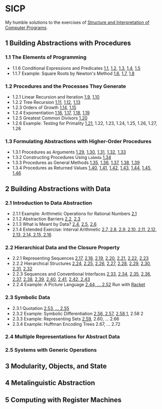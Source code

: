 # SICP

My humble solutions to the exercises of [Structure and Interpretation of Computer Programs](https://mitpress.mit.edu/sicp/).

## 1 Building Abstractions with Procedures

### 1.1 The Elements of Programming

- 1.1.6 Conditional Expressions and Predicates [1.1](1-1/1-01.scm), [1.2](1-1/1-02.scm), [1.3](1-1/1-03.scm), [1.4](1-1/1-04.scm), [1.5](1-1/1-05.scm)
- 1.1.7 Example: Square Roots by Newton's Method [1.6](1-1/1-06.scm), [1.7](1-1/1-07.scm), [1.8](1-1/1-08.scm)

### 1.2 Procedures and the Processes They Generate

- 1.2.1 Linear Recursion and Iteration [1.9](1-2/1-09.scm), [1.10](1-2/1-10.scm)
- 1.2.2 Tree Recursion [1.11](1-2/1-11.scm), [1.12](1-2/1-12.scm), [1.13](1-2/1-13.scm)
- 1.2.3 Orders of Growth [1.14](1-2/1-14.scm), [1.15](1-2/1-15.scm)
- 1.2.4 Exponentiation [1.16](1-2/1-16.scm), [1.17](1-2/1-17.scm), [1.18](1-2/1-18.scm), [1.19](1-2/1-19.scm)
- 1.2.5 Greatest Common Divisors [1.20](1-2/1-20.scm)
- 1.2.6 Example: Testing for Primality [1.21](1-2/1-21.scm), 1.22, 1.23, 1.24, 1.25, 1.26, 1.27, 1.28

### 1.3 Formulating Abstractions with Higher-Order Procedures

- 1.3.1 Procedures as Arguments [1.29](1-3/1-29.scm), [1.30](1-3/1-30.scm), [1.31](1-3/1-31.scm), [1.32](1-3/1-32.scm), [1.33](1-3/1-33.scm)
- 1.3.2 Constructing Procedures Using `Labmda` [1.34](1-3/1-34.scm)
- 1.3.3 Procedures as General Methods [1.35](1-3/1-35.scm), [1.36](1-3/1-36.scm), [1.37](1-3/1-37.scm), [1.38](1-3/1-38.scm), [1.39](1-3/1-39.scm)
- 1.3.4 Procedures as Returned Values [1.40](1-3/1-40.scm), [1.41](1-3/1-41.scm), [1.42](1-3/1-42.scm), [1.43](1-3/1-43.scm), [1.44](1-3/1-44.scm), [1.45](1-3/1-45.scm), [1.46](1-3/1-46.scm)

## 2 Building Abstractions with Data

### 2.1 Introduction to Data Abstraction

- 2.1.1 Example: Arithmetic Operations for Rational Numbers [2.1](2-1/2-01.scm)
- 2.1.2 Abstraction Barriers [2.2](2-1/2-02.scm), [2.3](2-1/2-03.scm)
- 2.1.3 What is Meant by Data? [2.4](2-1/2-04.scm), [2.5](2-1/2-05.scm), [2.6](2-1/2-06.scm)
- 2.1.4 Extended Exercise: Interval Arithmetic [2.7, 2.8, 2.9, 2.10, 2.11, 2.12, 2.13, 2.14, 2.15, 2.16](2-1/2-07_16.scm)

### 2.2 Hierarchical Data and the Closure Property

- 2.2.1 Representing Sequences [2.17](2-2/2-17.scm), [2.18](2-2/2-18.scm), [2.19](2-2/2-19.scm), [2.20](2-2/2-20.scm), [2.21](2-2/2-21.scm), [2.22](2-2/2-22.scm), [2.23](2-2/2-23.scm)
- 2.2.2 Hierarchical Structures [2.24](2-2/2-24.scm), [2.25](2-2/2-25.scm), [2.26](2-2/2-26.scm), [2.27](2-2/2-27.scm), [2.28](2-2/2-28.scm), [2.29](2-2/2-29.scm), [2.30](2-2/2-30.scm), [2.31](2-2/2-31.scm), [2.32](2-2/2-32.scm)
- 2.2.3 Sequences and Conventional Interfaces [2.33](2-2/2-33.scm), [2.34](2-2/2-34.scm), [2.35](2-2/2-35.scm), [2.36](2-2/2-36.scm), [2.37](2-2/2-37.scm), [2.38](2-2/2-38.scm), [2.39](2-2/2-39.scm), [2.40](2-2/2-40.scm), [2.41](2-2/2-41.scm), [2.42, 2.43](2-2/2-42_43.scm)
- 2.2.4 Example: A Picture Language [2.44, ... 2.52](2-2/2-44_52.rkt) Run with [Racket](https://racket-lang.org/)

### 2.3 Symbolic Data

- 2.3.1 Quotation [2.53, ... 2.55](2-3/2-53_55.scm)
- 2.3.2 Example: Symbolic Differentiation [2.56, 2.57](2-3/2-56_57.scm), [2.58 1](2-3/2-58-1.scm), 2.58 2
- 2.3.3 Example: Representing Sets [2.59](2-3/2-59.scm), 2.60, ... 2.66
- 2.3.4 Example: Huffman Encoding Trees 2.67, ... 2.72

### 2.4 Multiple Representations for Abstract Data

### 2.5 Systems with Generic Operations

## 3 Modularity, Objects, and State

## 4 Metalinguistic Abstraction

## 5 Computing with Register Machines
